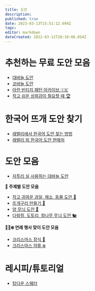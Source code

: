 ```yaml
---
title: 도안
description: 
published: true
date: 2023-03-13T15:51:12.694Z
tags: 
editor: markdown
dateCreated: 2022-03-12T20:10:06.854Z
---
```


# 추천하는 무료 도안 모음
- [대바늘 도안](https://knitki.herokuapp.com/ko/pattern/knitting_patterns)
- [코바늘 도안](https://knitki.herokuapp.com/ko/pattern/crochet_patterns)
- [아란 빈티지 패턴 아카이브 :ireland:](https://knitki.herokuapp.com/ko/pattern/vintage_aran)
- [작고 쉬운 성취감이 필요할 때 :trophy:](https://knitki.herokuapp.com/ko/pattern/small_success)
# 한국어 뜨개 도안 찾기
- [래벌리에서 한국어 도안 찾는 방법](https://knitki.herokuapp.com/ko/pattern/ravelry_korean)
- [래벌리 외 한국어 도안 판매처](https://knitki.herokuapp.com/ko/pattern/korean_designers)

# 도안 모음
- [자투리 실 사용하는 대바늘 도안](https://knitki.herokuapp.com/ko/pattern/stash_busting_knitting)

**:apple: 주제별 도안 모음**
- [작고 귀여운 과일, 채소, 동물 도안 :cherries:](https://knitki.herokuapp.com/ko/pattern/little_sweet_kal)
- [뜨개구리 만들기 :frog:](https://knitki.herokuapp.com/ko/frog)
- [양 무늬 도안 :sheep:](https://knitki.herokuapp.com/ko/pattern/sheep)
- [다람쥐, 도토리, 참나무 무늬 도안 :chipmunk:](https://knitki.herokuapp.com/ko/pattern/squirrel_oak)

**:santa::christmas_tree::snowflake: 연례 행사 맞이 도안 모음**
- [크리스마스 장식 :christmas_tree:](https://knitki.herokuapp.com/ko/pattern/christmas)
- [크리스마스 의류 :snowflake:](https://knitki.herokuapp.com/ko/pattern/christmas_garments)

# 레시피/튜토리얼
- [탑다운 스웨터](https://www.ravelry.com/patterns/library/improv)

